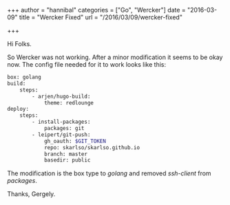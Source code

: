 +++
author = "hannibal"
categories = ["Go", "Wercker"]
date = "2016-03-09"
title = "Wercker Fixed"
url = "/2016/03/09/wercker-fixed"

+++

Hi Folks.

So Wercker was not working. After a minor modification it seems to be okay now. The config file needed for it to work looks like this:

~~~bash
box: golang
build:
    steps:
        - arjen/hugo-build:
            theme: redlounge
deploy:
    steps:
        - install-packages:
            packages: git
        - leipert/git-push:
            gh_oauth: $GIT_TOKEN
            repo: skarlso/skarlso.github.io
            branch: master
            basedir: public
~~~

The modification is the box type to *golang* and removed *ssh-client* from *packages*.

Thanks,
Gergely.
